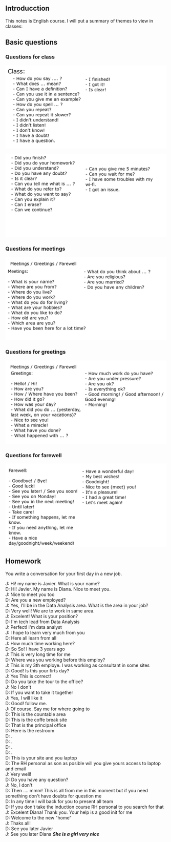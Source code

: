 ## Introducction

This notes is English course. I will put a summary of themes to view in classes:


## Basic questions

### Questions for class

![Sin titulo](imagenes/class.jpg)

![Sin titulo](imagenes/class2.jpg)


### Questions for meetings

![](imagenes/meetings.jpg)


### Questions for greetings

![](imagenes/greetings.jpg)


### Questions for farewell

![](imagenes/farewell.jpg)

## Homework

You write a conversation for your first day in a new job.

J: Hi! my name is Javier. What is your name?\
D: Hi! Javier. My name is Diana. Nice to meet you.\
J: Nice to meet you too\
D: Are you a new employed?\
J: Yes, I'll be in the Data Analysis area. What is the area in your job?\
D: Very well! We are to work in same area.\
J: Excelent! What is your position?\
D: I'm tech lead from Data Analysis\
J: Perfect! I'm data analyst\
J: I hope to learn very much from you\
D: Here all learn from all\
J: How much time working here?\
D: So So! I have 3 years ago\
J: This is very long time for me\
D: Where was you working before this employ?\
J: This is my 3th employe. I was working as consultant in some sites\
D: Good! Is this your firts day?\
J: Yes This is correct!\
D: Do you take the tour to the office?\
J: No I don't\
D: If you want to take it together\
J: Yes, I will like it\
D: Good! follow me.\
J: Of course. Say me for where going to\
D: This is the countable area\
D: This is the coffe break site\
D: That is the principal office\
D: Here is the restroom\
D: .\
D: .\
D: .\
D: .\
D: This is your site and you laptop\
D: The RH personal as son as posible will you give yours access to laptop and email\
J: Very well!\
D: Do you have any question?\
J: No, I don't\
D: Then .... mmm! This is all from me in this moment but if you need something don't have doubts for question me \
D: In any time I will back for you to present all team\
D: If you don't take the induction course RH personal to you search for that\
J: Excelent Diana! Thank you. Your help is a good init for me\
D: Welcome to the new "home"\
J: Thaks all!\
D: See you later Javier\
J: See you later Diana ***She is a girl very nice***
